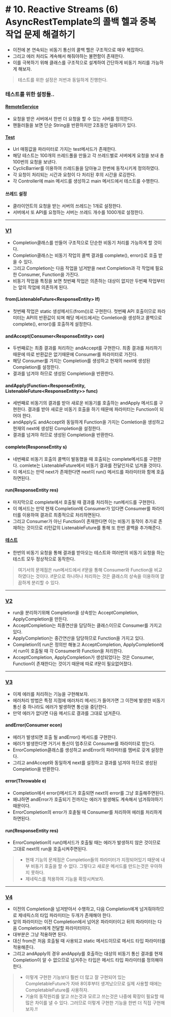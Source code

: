# \# 10. Reactive Streams (6) AsyncRestTemplate의 콜백 헬과 중복 작업 문제 해결하기
- 이전에 본 연속되는 비동기 통신의 콜백 헬은 구조적으로 매우 복잡하다.
- 그리고 에러 처리도 계속해서 해줘야하는 불편함이 존재한다.
- 이를 극복하기 위해 클래스를 구조적으로 설계하여 간단하게 비동기 처리를 가능하게 해보자.

> 테스트를 위한 설정은 저번과 동일하게 진행한다.
>
### 테스트를 위한 설정들..
#### [RemoteService](../t8_nineth/RemoteService.java)
- 요청을 받은 서버에서 한번 더 요청을 할 수 있는 서버를 정의한다.
- 핸들러들을 보면 단순 String을 반환하지만 2초동안 딜레이가 있다.

#### [Test](../t8_nineth/LoadTest.java)
- Url 매핑값을 파라미터로 가지는 test메서드가 존재한다.
- 해당 테스트는 100개의 쓰레드풀을 만들고 각 쓰레드별로 서버에게 요청을 보내 총 100번의 요청을 보낸다.
- CyclicBarrier를 이용하여 쓰레드들을 담아놓고 한번에 동작시키게 정의하였다.
- 각 요청이 처리되는 시간과 요청이 다 처리된 후의 시간을 로깅한다. 
- 각 Controller에 main 메서드를 생성하고 main 메서드에서 테스트를 수행한다.

#### 쓰레드 설정
- 클라이언트의 요청을 받는 서버의 쓰레드는 1개로 설정한다.
- 서버에서 또 API를 요청하는 서버는 쓰레드 개수를 1000개로 설정한다.
---

### [V1](Ex1Completion.java)
- Completion클래스를 만들어 구조적으로 단순한 비동기 처리를 가능하게 할 것이다.
- Completion클래스는 비동기 작업의 콜백 결과를 complete(), error()로 호출 받을 수 있다.
- 그리고 Completion는 다음 작업을 넘겨받을 next Completion과 각 작업에 필요한 Consumer, Function을 가진다.
- 비동기 작업을 특징을 보면 첫번째 작업은 의존하는 대상이 없지만 두번째 작업부터는 앞의 작업에 의존하게 된다.

#### from(ListenableFuture<ResponseEntity<String>> lf)
- 첫번째 작업은 static 생성메서드(from())로 구현한다. 첫번째 API 호출이므로 파라미터는 API의 반환값이 되며 해당 메서드에서는 Comletion을 생성하고 콜백으로 complete(), error()를 호출하게 설정한다.

#### andAccept(Consumer<ResponseEntity<String>> con)
- 두번째로는 최종 결과를 처리하는 andAccept를 구현한다. 최종 결과를 처리하기 때문에 따로 반환값은 없기때문에 Consumer를 파라미터로 가진다.
- 해당 Consumer를 가지는 Completion를 생성하고 현재의 next에 생성된 Completion를 설정한다.
- 결과를 넘겨야 하므로 생성된 Completion을 반환한다.

#### andApply(Function<ResponseEntity<String>, ListenableFuture<ResponseEntity<String>>> func)
- 세번째로 비동기의 결과를 받아 새로운 비동기를 호출하는 andApply 메서드를 구현한다. 결과를 받아 새로운 비동기 호출을 하기 때문에 파라미터는 Function이 되어야 한다.
- andApply도 andAccept와 동일하게 Function을 가지는 Comletion을 생성하고 현재의 next에 생성된 Completion을 설정한다.
- 결과를 넘겨야 하므로 생성된 Completion을 반환한다.

#### complete(ResponseEntity<String> s)
- 네번째로 비동기 호출의 콜백이 발동했을 때 호출되는 complete메서드를 구현한다. comlete는 ListenableFuture에서 비동기 결과를 전달인자로 넘겨줄 것이다.
- 이 메서드는 만약 next가 존재한다면 next이 run() 메서드를 파라미터와 함께 호출하면된다.

#### run(ResponseEntity<String> res)
- 마지막으로 complete에서 호출될 때 결과를 처리하는 run메서드를 구현한다.
- 이 메서드는 만약 현재 Completion에 Consumer가 있다면 Consumer를 파라미터를 이용하여 결과르 최종적으로 처리하면된다.
- 그리고 Consumer가 아닌 Function이 존재한다면 이는 비동기 동작이 추가로 존재하는 것이므로 리턴값의 ListenableFuture를 통해 또 한번 콜백을 추가해준다.

#### [테스트](Ex1MyController.java)
- 한번의 비동기 요청을 통해 결과를 받아오는 테스트와 여러번의 비동기 요청을 하는 테스트 모두 정상적으로 동작한다.


> 여기서의 문제점은 run메서드에서 if문을 통해 Consumer와 Function을 비교하였다는 것이다. if문으로 하나하나 처리하는 것은 클래스의 상속을 이용하여 깔끔하게 분리할 수 있다.

---

### [V2](Ex2Completion.java)
- run을 분리하기위해 Completion을 상속받는 AcceptCompletion, ApplyCompletion을 만든다.
- AcceptCompletion는 최종연산을 담당하는 클래스이므로 Consumer를 가지고 있다.
- ApplyCompletion는 중간연산을 담당하므로 Function을 가지고 있다.
- Completion의 run은 정의만 해놓고 AcceptCompletion, ApplyCompletion에서 run이 호출될 때 각 Consumer와 Function을 처리한다.
- AcceptCompletion, ApplyCompletion가 생성되었다는 것은 Consumer, Function이 존재한다는 것이기 때문에 따로 if문이 필요없어졌다.

---

### [V3](Ex3Completion.java)
- 이제 에러를 처리하는 기능을 구현해보자.
- 에러처리 방법은 특정 지점에 에러처리 메서드가 들어가면 그 이전에 발생한 비동기 통신 중 하나라도 에러가 발생하면 통신을 중단한다.
- 만약 에러가 없다면 다음 메서드로 결과를 그대로 넘겨준다.

#### andError(Consumer<Throwable> econ)
- 에러가 발생되면 호출 될 andError() 메서드를 구현한다.
- 에러가 발생한다면 거기서 통신이 멈추므로 Consumer를 파라미터로 받는다.
- ErrorCompletion클래스를 생성하고 andError의 파라미터를 멤버로 갖게 설정한다.
- 그리고 andAccept와 동일하게 next를 설정하고 결과를 넘겨야 하므로 생성된 Completion을 반환한다.

#### error(Throwable e)
- Completion에서 error()메서드가 호출되면 next의 error를 그냥 호출해주면된다.
- 왜냐하면 andError가 호출되기 전까지는 에러가 발생해도 계속해서 넘겨줘야하기 때문이다.
- ErrorCompletion의 error가 호춛될 때 Consumer를 처리하여 에러를 처리하게 하면된다.

#### run(ResponseEntity<String> res) 
- ErrorCompletion의 run()메서드가 호출될 때는 에러가 발생하지 않은 것이므로 그대로 next의 run을 호출시켜주면된다.

> - 현재 기능의 문제점은 Completion들의 파라미터가 지정되어있기 때문에 내부 비동기 호출을 할 수 없다. 그렇다고 새로운 메서드를 만드는것은 우아하지 못하다.
> - 제네릭스를 적용하여 기능을 확장시켜보자.

---

### [V4](Ex4Completion.java)
- 이전의 Completion을 넘겨받아서 수행하고, 다음 Completion에게 넘겨줘야하므로 제네릭스의 타입 파라미터는 두개가 존재해야 한다.
- 앞의 파라미터는 이전 Completion에서 넘어온 파라미터이고 뒤의 파라미터는 다음 Completion에게 전달할 파라미터이다.
- 대부분은 그냥 적용하면 된다.
- 대신 from은 처음 호출될 때 사용되고 static 메서드이므로 메서드 타입 파라미터를 적용해준다.
- 그리고 andApply의 경우 andApply를 호출하는 대상의 비동기 통신 결과를 현재 Completion이 알 수 없으므로 넘겨주는 타입은 메서드 타입 파라미터를 정의해야 한다. 

> - 이렇게 구현한 기능보다 훨씬 더 많고 잘 구현되어 있는 CompletableFuture가 자바 8이후부터 생겨났으므로 실제 사용할 때에는 CompletableFuture를 사용하자.
> - 기술의 동작원리를 알고 쓰는것과 모르고 쓰는것은 나중에 확장이 필요할 때 많은 차이를 낼 수 있다. 그러므로 이렇게 구현한 기능을 한번 더 직접 구현해보자.!! 
 

